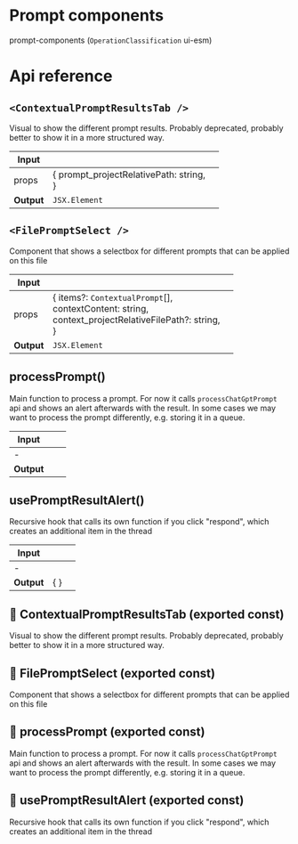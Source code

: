 # Prompt components

prompt-components (`OperationClassification` ui-esm)



# Api reference

## `<ContextualPromptResultsTab />`

Visual to show the different prompt results. Probably deprecated, probably better to show it in a more structured way.


| Input      |    |    |
| ---------- | -- | -- |
| props | { prompt_projectRelativePath: string, <br /> } |  |
| **Output** | `JSX.Element`   |    |



## `<FilePromptSelect />`

Component that shows a selectbox for different prompts that can be applied on this file


| Input      |    |    |
| ---------- | -- | -- |
| props | { items?: `ContextualPrompt`[], <br />contextContent: string, <br />context_projectRelativeFilePath?: string, <br /> } |  |
| **Output** | `JSX.Element`   |    |



## processPrompt()

Main function to process a prompt. For now it calls `processChatGptPrompt` api and shows an alert afterwards with the result. In some cases we may want to process the prompt differently, e.g. storing it in a queue.


| Input      |    |    |
| ---------- | -- | -- |
| - | | |
| **Output** |    |    |



## usePromptResultAlert()

Recursive hook that calls its own function if you click "respond", which creates an additional item in the thread


| Input      |    |    |
| ---------- | -- | -- |
| - | | |
| **Output** | {  }   |    |



## 📄 ContextualPromptResultsTab (exported const)

Visual to show the different prompt results. Probably deprecated, probably better to show it in a more structured way.


## 📄 FilePromptSelect (exported const)

Component that shows a selectbox for different prompts that can be applied on this file


## 📄 processPrompt (exported const)

Main function to process a prompt. For now it calls `processChatGptPrompt` api and shows an alert afterwards with the result. In some cases we may want to process the prompt differently, e.g. storing it in a queue.


## 📄 usePromptResultAlert (exported const)

Recursive hook that calls its own function if you click "respond", which creates an additional item in the thread

